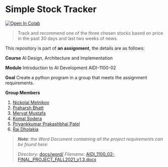 # Simple Stock Tracker

[![Open In Colab](https://colab.research.google.com/assets/colab-badge.svg)]()

> Track and recommend one of the three chosen stocks based on price in the past 30 days and last two weeks of news.

This repository is part of __an assignment__, the details are as follows:

__Course__
    AI Design, Architecture and Implementation

__Module__
   Introduction to AI Development AIDI-1100-02
 
__Goal__
   Create a python program in a group that meets the assignment requirements.

__Group Members__
   1. [Nickolai Melnikov]()
   2. [Praharsh Bhatt]()
   3. [Mervat Mustafa]()
   4. [Komal Sodera]()
   5. [Priyankkumar Prakashbhai Patel]()
   6. [Raj Dholakia](https://www.linkedin.com/in/raj-dholakia)

> _**Note**: the Word Document containing all the project requirements can be found here_:
> 
> _Directory_: [docs/word/](docs/word/)
> _Filename_: [AIDI_1100_02-FINAL_PROJECT_FALL2021_v1.3.docx](docs/word/AIDI_1100_02-FINAL_PROJECT_FALL2021_v1.3.docx)

